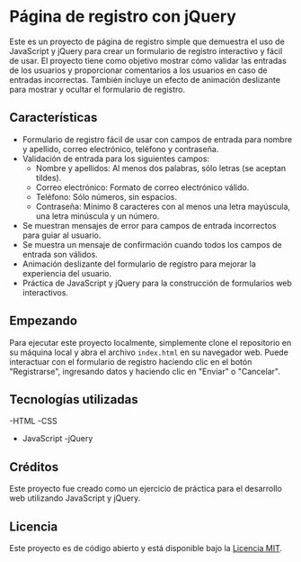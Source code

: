 # Página de registro con jQuery

Este es un proyecto de página de registro simple que demuestra el uso de JavaScript y jQuery para crear un formulario de registro interactivo y fácil de usar. El proyecto tiene como objetivo mostrar cómo validar las entradas de los usuarios y proporcionar comentarios a los usuarios en caso de entradas incorrectas. También incluye un efecto de animación deslizante para mostrar y ocultar el formulario de registro.

## Características

- Formulario de registro fácil de usar con campos de entrada para nombre y apellido, correo electrónico, teléfono y contraseña.
- Validación de entrada para los siguientes campos:
     - Nombre y apellidos: Al menos dos palabras, sólo letras (se aceptan tildes).
     - Correo electrónico: Formato de correo electrónico válido.
     - Teléfono: Sólo números, sin espacios.
     - Contraseña: Mínimo 8 caracteres con al menos una letra mayúscula, una letra minúscula y un número.
- Se muestran mensajes de error para campos de entrada incorrectos para guiar al usuario.
- Se muestra un mensaje de confirmación cuando todos los campos de entrada son válidos.
- Animación deslizante del formulario de registro para mejorar la experiencia del usuario.
- Práctica de JavaScript y jQuery para la construcción de formularios web interactivos.

## Empezando

Para ejecutar este proyecto localmente, simplemente clone el repositorio en su máquina local y abra el archivo `index.html` en su navegador web. Puede interactuar con el formulario de registro haciendo clic en el botón "Registrarse", ingresando datos y haciendo clic en "Enviar" o "Cancelar".

## Tecnologías utilizadas

-HTML
-CSS
- JavaScript
-jQuery

## Créditos

Este proyecto fue creado como un ejercicio de práctica para el desarrollo web utilizando JavaScript y jQuery.

## Licencia

Este proyecto es de código abierto y está disponible bajo la [Licencia MIT](LICENCIA).
